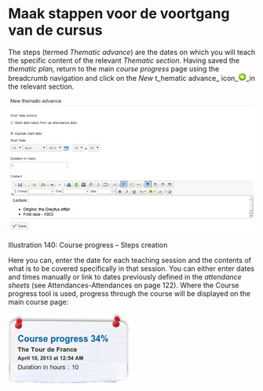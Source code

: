 # Maak stappen voor de voortgang van de cursus

The steps \(termed _Thematic advance_\) are the dates on which you will teach the specific content of the relevant _Thematic section_. Having saved the _thematic plan,_ return to the main _course progress_ page using the breadcrumb navigation and click on the _New_ t_hematic advance_ icon\_![](../../.gitbook/assets/graphics257%20%283%29.png)\_in the relevant section.

![](../../.gitbook/assets/images186%20%284%29.png)

Illustration 140: Course progress – Steps creation

Here you can, enter the date for each teaching session and the contents of what is to be covered specifically in that session. You can either enter dates and times manually or link to dates previously defined in the _attendance sheets_ \(see Attendances-Attendances on page 122\). Where the Course progress tool is used, progress through the course will be displayed on the main course page:

![](../../.gitbook/assets/graphics263%20%281%29.png)

